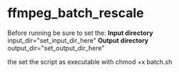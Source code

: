 # ffmpeg\_batch\_rescale

Before running be sure to set the:
__Input directory__
input_dir="set_input_dir_here"
__Output directory__
output_dir="set_output_dir_here"

the set the script as executable with chmod +x batch.sh